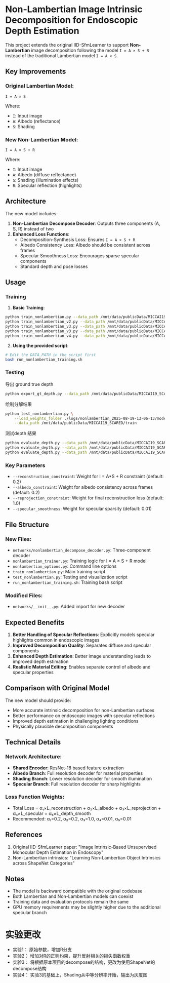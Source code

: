 # Non-Lambertian Image Intrinsic Decomposition for Endoscopic Depth Estimation

This project extends the original IID-SfmLearner to support **Non-Lambertian** image decomposition following the model `I = A × S + R` instead of the traditional Lambertian model `I = A × S`.

## Key Improvements

### Original Lambertian Model:
```
I = A × S
```
Where:
- `I`: Input image
- `A`: Albedo (reflectance)
- `S`: Shading

### New Non-Lambertian Model:
```
I = A × S + R
```
Where:
- `I`: Input image  
- `A`: Albedo (diffuse reflectance)
- `S`: Shading (illumination effects)
- `R`: Specular reflection (highlights)

## Architecture

The new model includes:

1. **Non-Lambertian Decompose Decoder**: Outputs three components (A, S, R) instead of two
2. **Enhanced Loss Functions**: 
   - Decomposition-Synthesis Loss: Ensures `I = A × S + R`
   - Albedo Consistency Loss: Albedo should be consistent across frames
   - Specular Smoothness Loss: Encourages sparse specular components
   - Standard depth and pose losses

## Usage

### Training

1. **Basic Training**:
```bash
python train_nonlambertian.py --data_path /mnt/data/publicData/MICCAI19_SCARED/train --log_dir ./logs
python train_nonlambertian_v2.py --data_path /mnt/data/publicData/MICCAI19_SCARED/train --log_dir ./logs_v2
python train_nonlambertian_v3.py --data_path /mnt/data/publicData/MICCAI19_SCARED/train --log_dir ./logs_v3/default
python train_nonlambertian_v3.py --data_path /mnt/data/publicData/MICCAI19_SCARED/train --log_dir ./logs_v3/v1_multiscale --v1_multiscale --num_epochs 20
python train_nonlambertian_v4.py --data_path /mnt/data/publicData/MICCAI19_SCARED/train --log_dir ./logs_v4/default --num_epochs 10

```

2. **Using the provided script**:
```bash
# Edit the DATA_PATH in the script first
bash run_nonlambertian_training.sh
```

### Testing
导出 ground true depth
```bash
python export_gt_depth.py --data_path /mnt/data/publicData/MICCAI19_SCARED/train
```
绘制分解结果
```bash
python test_nonlambertian.py \
    --load_weights_folder ./logs/nonlambertian_2025-08-19-13-06-13/models/weights_19 \
    --data_path /mnt/data/publicData/MICCAI19_SCARED/train
```
测试depth 结果
```bash
python evaluate_depth.py --data_path /mnt/data/publicData/MICCAI19_SCARED/train --load_weights_folder ./logs_v2/nonlambertian_2025-08-24-12-33-35/models/weights_29
python evaluate_depth.py --data_path /mnt/data/publicData/MICCAI19_SCARED/train --load_weights_folder ./logs_v3/default/nonlambertian_v3_2025-08-25-20-20-14/models/weights_29
python evaluate_depth.py --data_path /mnt/data/publicData/MICCAI19_SCARED/train --load_weights_folder ./logs_v3/v1_multiscale/nonlambertian_v3_2025-08-26-10-20-53/models/weights_10
```

### Key Parameters

- `--reconstruction_constraint`: Weight for I = A*S + R constraint (default: 0.2)
- `--albedo_constraint`: Weight for albedo consistency across frames (default: 0.2)  
- `--reprojection_constraint`: Weight for final reconstruction loss (default: 1.0)
- `--specular_smoothness`: Weight for specular sparsity (default: 0.01)

## File Structure

### New Files:
- `networks/nonlambertian_decompose_decoder.py`: Three-component decoder
- `nonlambertian_trainer.py`: Training logic for I = A × S + R model
- `nonlambertian_options.py`: Command line options
- `train_nonlambertian.py`: Main training script
- `test_nonlambertian.py`: Testing and visualization script
- `run_nonlambertian_training.sh`: Training bash script

### Modified Files:
- `networks/__init__.py`: Added import for new decoder

## Expected Benefits

1. **Better Handling of Specular Reflections**: Explicitly models specular highlights common in endoscopic images
2. **Improved Decomposition Quality**: Separates diffuse and specular components
3. **Enhanced Depth Estimation**: Better image understanding leads to improved depth estimation
4. **Realistic Material Editing**: Enables separate control of albedo and specular properties

## Comparison with Original Model

The new model should provide:
- More accurate intrinsic decomposition for non-Lambertian surfaces
- Better performance on endoscopic images with specular reflections
- Improved depth estimation in challenging lighting conditions
- Physically plausible decomposition components

## Technical Details

### Network Architecture:
- **Shared Encoder**: ResNet-18 based feature extraction
- **Albedo Branch**: Full resolution decoder for material properties
- **Shading Branch**: Lower resolution decoder for smooth illumination
- **Specular Branch**: Full resolution decoder for sharp highlights

### Loss Function Weights:
- Total Loss = α₁×L_reconstruction + α₂×L_albedo + α₃×L_reprojection + α₄×L_specular + α₅×L_depth_smooth
- Recommended: α₁=0.2, α₂=0.2, α₃=1.0, α₄=0.01, α₅=0.01

## References

1. Original IID-SfmLearner paper: "Image Intrinsic-Based Unsupervised Monocular Depth Estimation in Endoscopy"
2. Non-Lambertian intrinsics: "Learning Non-Lambertian Object Intrinsics across ShapeNet Categories"

## Notes

- The model is backward compatible with the original codebase
- Both Lambertian and Non-Lambertian models can coexist
- Training data and evaluation protocols remain the same
- GPU memory requirements may be slightly higher due to the additional specular branch


# 实验更改
- 实验1：
    原始参数，增加R分支
- 实验2：
    增加对R的正则约束，提升反射相关的损失函数权重
- 实验3：
    将根据原本项目的decompose的结构，更改为使用ShapeNet的decompose结构
- 实验4：
    实验3的基础上，Shading从中等分辨率开始，输出为灰度图
